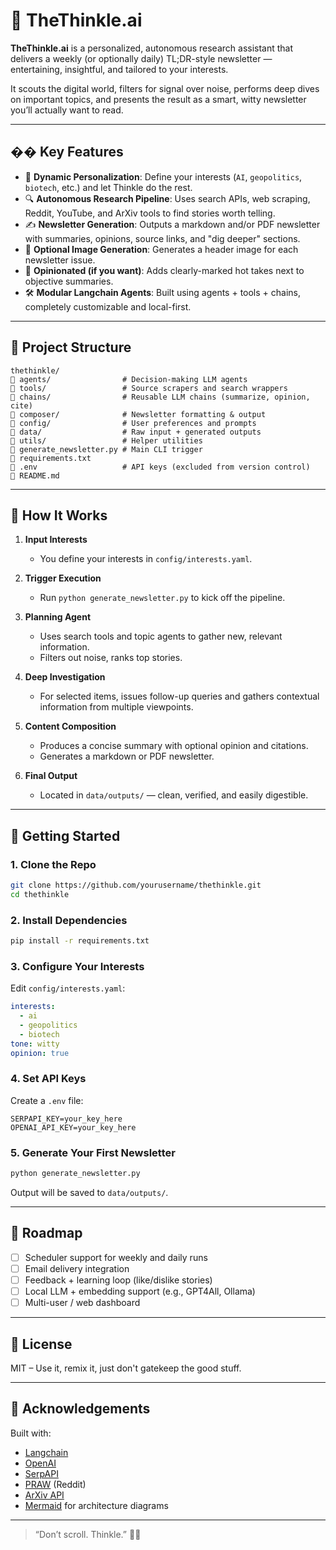 # 🧠 TheThinkle.ai

**TheThinkle.ai** is a personalized, autonomous research assistant that delivers a weekly (or optionally daily) TL;DR-style newsletter — entertaining, insightful, and tailored to your interests.

It scouts the digital world, filters for signal over noise, performs deep dives on important topics, and presents the result as a smart, witty newsletter you’ll actually want to read.

---

## �� Key Features

* 🧠 **Dynamic Personalization**: Define your interests (`AI`, `geopolitics`, `biotech`, etc.) and let Thinkle do the rest.
* 🔍 **Autonomous Research Pipeline**: Uses search APIs, web scraping, Reddit, YouTube, and ArXiv tools to find stories worth telling.
* ✍️ **Newsletter Generation**: Outputs a markdown and/or PDF newsletter with summaries, opinions, source links, and "dig deeper" sections.
* 🎨 **Optional Image Generation**: Generates a header image for each newsletter issue.
* 💬 **Opinionated (if you want)**: Adds clearly-marked hot takes next to objective summaries.
* 🛠️ **Modular Langchain Agents**: Built using agents + tools + chains, completely customizable and local-first.

---

## 🧱 Project Structure

```
thethinkle/
🔹 agents/                # Decision-making LLM agents
🔹 tools/                 # Source scrapers and search wrappers
🔹 chains/                # Reusable LLM chains (summarize, opinion, cite)
🔹 composer/              # Newsletter formatting & output
🔹 config/                # User preferences and prompts
🔹 data/                  # Raw input + generated outputs
🔹 utils/                 # Helper utilities
🔹 generate_newsletter.py # Main CLI trigger
🔹 requirements.txt
🔹 .env                   # API keys (excluded from version control)
🔹 README.md
```

---

## 🧠 How It Works

1. **Input Interests**

   * You define your interests in `config/interests.yaml`.

2. **Trigger Execution**

   * Run `python generate_newsletter.py` to kick off the pipeline.

3. **Planning Agent**

   * Uses search tools and topic agents to gather new, relevant information.
   * Filters out noise, ranks top stories.

4. **Deep Investigation**

   * For selected items, issues follow-up queries and gathers contextual information from multiple viewpoints.

5. **Content Composition**

   * Produces a concise summary with optional opinion and citations.
   * Generates a markdown or PDF newsletter.

6. **Final Output**

   * Located in `data/outputs/` — clean, verified, and easily digestible.

---

## 🚀 Getting Started

### 1. Clone the Repo

```bash
git clone https://github.com/yourusername/thethinkle.git
cd thethinkle
```

### 2. Install Dependencies

```bash
pip install -r requirements.txt
```

### 3. Configure Your Interests

Edit `config/interests.yaml`:

```yaml
interests:
  - ai
  - geopolitics
  - biotech
tone: witty
opinion: true
```

### 4. Set API Keys

Create a `.env` file:

```
SERPAPI_KEY=your_key_here
OPENAI_API_KEY=your_key_here
```

### 5. Generate Your First Newsletter

```bash
python generate_newsletter.py
```

Output will be saved to `data/outputs/`.

---

## 🧩 Roadmap

* [ ] Scheduler support for weekly and daily runs
* [ ] Email delivery integration
* [ ] Feedback + learning loop (like/dislike stories)
* [ ] Local LLM + embedding support (e.g., GPT4All, Ollama)
* [ ] Multi-user / web dashboard

---

## 📜 License

MIT – Use it, remix it, just don't gatekeep the good stuff.

---

## 🙌 Acknowledgements

Built with:

* [Langchain](https://github.com/langchain-ai/langchain)
* [OpenAI](https://platform.openai.com/)
* [SerpAPI](https://serpapi.com/)
* [PRAW](https://praw.readthedocs.io/en/stable/) (Reddit)
* [ArXiv API](https://arxiv.org/help/api/index)
* [Mermaid](https://mermaid.js.org/) for architecture diagrams

---

> “Don’t scroll. Thinkle.” 🧠✨


